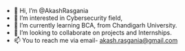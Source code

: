 - 👋 Hi, I’m @AkashRasgania
- 👀 I’m interested in Cybersecurity field,
- 🌱 I’m currently learning BCA, from Chandigarh University.
- 💞️ I’m looking to collaborate on projects and Internships. 
- 📫 You to reach me via email- akash.rasgania@gmail.com

<!---
AkashRasgania/AkashRasgania is a ✨ special ✨ repository because its `README.md` (this file) appears on your GitHub profile.
You can click the Preview link to take a look at your changes.
--->
